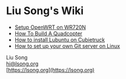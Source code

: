 # Liu Song's Wiki

* [Setup OpenWRT on WR720N](wr720n.md)
* [How To Build A Quadcopter](how-to-build-a-quadcopter.md)
* [How to install Lubuntu on Cubietruck](cubietruck.md)
* [How to set up your own Git server on Linux](how-to-set-up-your-own-git-server-on-linux.md)

Liu Song\
hi@lsong.org\
[https://lsong.org](https://lsong.org)
